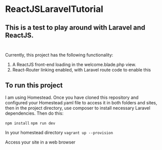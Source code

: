 # ReactJSLaravelTutorial

## This is a test to play around with Laravel and ReactJS. <br><br>

Currently, this project has the following functionality: <br>
1) A ReactJS front-end loading in the welcome.blade.php view.
2) React-Router linking enabled, with Laravel route code to enable this

## To run this project

I am using Homestead. Once you have cloned this repository and configured your Homestead.yaml file to access it in both folders and sites, then in the project directory, use composer to install necessary Laravel dependencies. Then do this:

```npm install```
```npm run dev```

In your homestead directory 
```vagrant up --provision```

Access your site in a web browser
